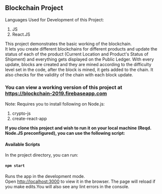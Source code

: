 ## Blockchain Project

Languages Used for Development of this Project:
<ol>
  <li>JS</li>
  <li>React.JS</li>
</ol>

This project demonstrates the basic working of the blockchain.<br/>
It lets you create different blockchains for different products and update the status of each of the product (Current Location and Product's Status of Shipment) and everything gets displayed on the Public Ledger.
With every update, blocks are created and they are mined according to the difficulty level set in the code, after the block is mined, it gets added to the chain.
It also checks for the validity of the chain with each block update.


### You can view a working version of this project at https://blockchain-2019.firebaseapp.com 

Note:
Requires you to install following on Node.js:<br/>
<ol>
  <li>crypto-js</li>
  <li>create-react-app</li>
</ol> 

<b>If you clone this project and wish to run it on your local machine (Reqd. Node.JS preconfigured), you can use the following script:</b>
#### Available Scripts

In the project directory, you can run:
#### `npm start`
Runs the app in the development mode.<br>
Open [http://localhost:3000](http://localhost:3000) to view it in the browser.
The page will reload if you make edits.You will also see any lint errors in the console.
